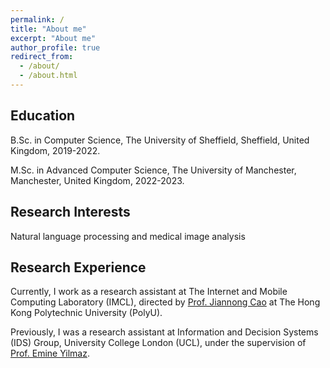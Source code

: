 ```yaml
---
permalink: /
title: "About me"
excerpt: "About me"
author_profile: true
redirect_from: 
  - /about/
  - /about.html
---
```

## Education

B.Sc. in Computer Science, The University of Sheffield, Sheffield, United Kingdom, 2019-2022.

M.Sc. in Advanced Computer Science, The University of Manchester, Manchester, United Kingdom, 2022-2023.

## Research Interests

Natural language processing and medical image analysis

## Research Experience

Currently, I work as a research assistant at The Internet and Mobile Computing Laboratory (IMCL), directed by [Prof. Jiannong Cao](https://www4.comp.polyu.edu.hk/~csjcao/) at The Hong Kong Polytechnic University (PolyU).

Previously, I was a research assistant at Information and Decision Systems (IDS) Group, University College London (UCL), under the supervision of [Prof. Emine Yilmaz](https://sites.google.com/site/emineyilmaz/).
